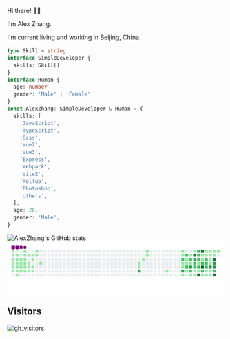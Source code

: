 Hi there! 👋🏻

I'm Alex Zhang.

I'm current living and working in Beijing, China.

```typescript
type Skill = string
interface SimpleDeveloper {
  skills: Skill[]
}
interface Human {
  age: number
  gender: 'Male' | 'Female'
}
const AlexZhang: SimpleDeveloper & Human = {
  skills: [
    'JavaScript',
    'TypeScript',
    'Scss',
    'Vue2',
    'Vue3',
    'Express',
    'Webpack',
    'Vite2',
    'Rollup',
    'Photoshop',
    'others',
  ],
  age: 20,
  gender: 'Male',
}
```

![AlexZhang's GitHub stats](https://github-readme-stats.vercel.app/api?username=alexzhang1030&show_icons=true&theme=radical)
![snake](https://raw.githubusercontent.com/alexzhang1030/alexzhang1030/main/assets/github-contribution-grid-snake.gif)

## Visitors

![gh_visitors](https://profile-counter.glitch.me/alexzhang1030/count.svg)
